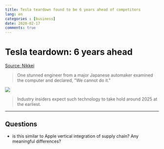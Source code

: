 ```yaml
---
title: Tesla teardown found to be 6 years ahead of competitors
lang: en
categories : [business]
date: 2020-02-17
comments: true
---
```


# Tesla teardown: 6 years ahead
[Source: Nikkei](https://asia.nikkei.com/Business/Automobiles/Tesla-teardown-finds-electronics-6-years-ahead-of-Toyota-and-VW2)
> One stunned engineer from a major Japanese automaker examined the computer and declared, "We cannot do it."

![](https://www.ft.com/__origami/service/image/v2/images/raw/https%3A%2F%2Fs3-ap-northeast-1.amazonaws.com%2Fpsh-ex-ftnikkei-3937bb4%2Fimages%2F_aliases%2Farticleimage%2F2%2F6%2F0%2F4%2F24974062-1-eng-GB%2F20200213-TeslaPix-img.png?source=nar-cms)
>Industry insiders expect such technology to take hold around 2025 at the earliest.

---

## Questions

* is this similar to Apple vertical integration of supply chain? Any meaningful differences?
